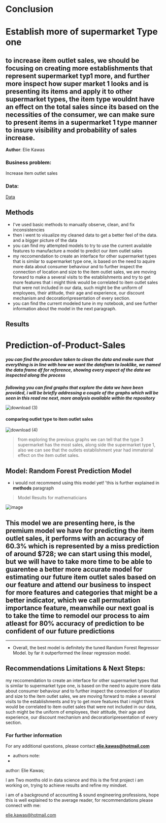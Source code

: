 # **Conclusion**

# Establish more of supermarket Type one

## to increase item outlet sales, we should be focusing on creating more establishments that represent supermarket typ1 more, and further more inspect how super market 1 looks and is presenting its items and apply it to other supermarket types, the item type wouldnt have an effect on the total sales since its based on the necessities of the consumer, we can make sure to present items in a supermarket 1 type manner to insure visibility and probability of sales increase.


**Author**: Elie Kawas

### Business problem:

Increase item outlet sales

### Data:
[Data](https://datahack.analyticsvidhya.com/contest/practice-problem-big-mart-sales-iii/)

## Methods
- I've used basic methods to manually observe, clean, and fix inconsistencies
- then i went to visualize my cleaned data to get a better feel of the data. and a bigger picture of the data
- you can find my attempted models to try to use the current available features to manufacture a model to predict our item outlet sales
- my reccomendation to create an interface for other supermarket types that is similar to supermarket type one, is based on the need to aquire more data about consumer behaviour and to further inspect the connection of location and size to the item outlet sales, we are moving forward to make a several visits to the establishments and try to get more features that i might think would be correlated to item outlet sales that were not included in our data, such might be the uniform of employees, their attitude, their age and experience, our discount mechanism and decoration\presentation of every section.
- you can find the current modeled tune in my notebook, and see further information about the model in the next paragraph.

## Results

# Prediction-of-Product-Sales
##### you can find the procedure taken to clean the data and make sure that everything is in line with how we want the datafram to looklike, we named the data frame df for reference, showing every aspect of the data we inspected along the process

***following you can find graphs that explore the data we have been provided, i will be briefly addressing a couple of the graphs which will be seen in this read me next,  more analysis available within the repository***

![download (3)](https://github.com/eliekawasfr/Prediction-of-Product-Sales/assets/34871626/049e76d8-b672-4bec-a164-5124062c14e4)

#### comparing outlet type to item outlet sales

![download (4)](https://github.com/eliekawasfr/Prediction-of-Product-Sales/assets/34871626/567792e7-dba6-405c-b710-71ca56ac38ea)

> from exploring the previous graphs we can tell that the type 3 supermarket has the most sales, along side the supermarket type 1, also  we can see that the outlets establishment year had immaterial effect on the item outlet sales.


## Model: Random Forest Prediction Model
- i would not recommend using this model yet! 'this is further explained in **methods** paragraph

 > Model Results for mathematicians

![image](https://github.com/eliekawasfr/Prediction-of-Product-Sales/assets/34871626/c3502dca-6807-4a2d-bebc-af732fbaad87)

##  This model we are presenting here, is the premium model we have for predicting the item outlet sales, it performs with an accuracy of 60.3% which is represented by a miss prediction of around $728; we can start using this model, but we will have to take more time to be able to guarentee a better more accurate model for estimating our future item outlet sales based on our feature and attend our business to inspect for more features and categories that might be a better indicator, which we call permutation importance feature, meanwhile our next goal is to take the time to remodel our process to aim atleast for 80% accuracy of prediction to be confident of our future predictions

---


- Overall, the best model is definitely the tuned Random Forest Regressor Model. by far it outperformed the linear regression model.



## Recommendations Limitations & Next Steps:

 my reccomendation to create an interface for other supermarket types that is similar to supermarket type one, is based on the need to aquire more data about consumer behaviour and to further inspect the connection of location and size to the item outlet sales, we are moving forward to make a several visits to the establishments and try to get more features that i might think would be correlated to item outlet sales that were not included in our data, such might be the uniform of employees, their attitude, their age and experience, our discount mechanism and decoration\presentation of every section.

### For further information


For any additional questions, please contact **elie.kawas@hotmail.com**





- authors note:
- 
author: Elie Kawas;

I am Two months old in data science and this is the first project i am working on, trying to achieve results and refine my mindset.

i am of a background of accounting & sound engineering professions, hope this is well explained to the average reader, for recommendations please connect with me:

elie.kawas@hotmail.com
